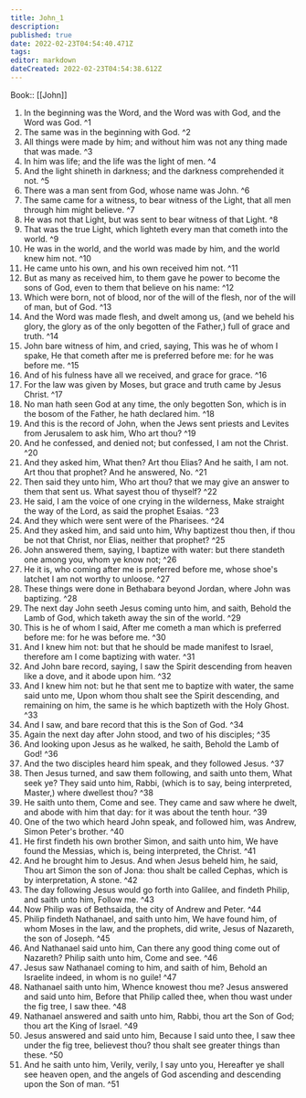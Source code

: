 ```yaml
---
title: John_1
description: 
published: true
date: 2022-02-23T04:54:40.471Z
tags: 
editor: markdown
dateCreated: 2022-02-23T04:54:38.612Z
---
```


 Book:: [[John]]
 1. In the beginning was the Word, and the Word was with God, and the Word was God. ^1
 2. The same was in the beginning with God. ^2
 3. All things were made by him; and without him was not any thing made that was made. ^3
 4. In him was life; and the life was the light of men. ^4
 5. And the light shineth in darkness; and the darkness comprehended it not. ^5
 6. There was a man sent from God, whose name was John. ^6
 7. The same came for a witness, to bear witness of the Light, that all men through him might believe. ^7
 8. He was not that Light, but was sent to bear witness of that Light. ^8
 9. That was the true Light, which lighteth every man that cometh into the world. ^9
 10. He was in the world, and the world was made by him, and the world knew him not. ^10
 11. He came unto his own, and his own received him not. ^11
 12. But as many as received him, to them gave he power to become the sons of God, even to them that believe on his name: ^12
 13. Which were born, not of blood, nor of the will of the flesh, nor of the will of man, but of God. ^13
 14. And the Word was made flesh, and dwelt among us, (and we beheld his glory, the glory as of the only begotten of the Father,) full of grace and truth. ^14
 15. John bare witness of him, and cried, saying, This was he of whom I spake, He that cometh after me is preferred before me: for he was before me. ^15
 16. And of his fulness have all we received, and grace for grace. ^16
 17. For the law was given by Moses, but grace and truth came by Jesus Christ. ^17
 18. No man hath seen God at any time, the only begotten Son, which is in the bosom of the Father, he hath declared him. ^18
 19. And this is the record of John, when the Jews sent priests and Levites from Jerusalem to ask him, Who art thou? ^19
 20. And he confessed, and denied not; but confessed, I am not the Christ. ^20
 21. And they asked him, What then? Art thou Elias? And he saith, I am not. Art thou that prophet? And he answered, No. ^21
 22. Then said they unto him, Who art thou? that we may give an answer to them that sent us. What sayest thou of thyself? ^22
 23. He said, I am the voice of one crying in the wilderness, Make straight the way of the Lord, as said the prophet Esaias. ^23
 24. And they which were sent were of the Pharisees. ^24
 25. And they asked him, and said unto him, Why baptizest thou then, if thou be not that Christ, nor Elias, neither that prophet? ^25
 26. John answered them, saying, I baptize with water: but there standeth one among you, whom ye know not; ^26
 27. He it is, who coming after me is preferred before me, whose shoe's latchet I am not worthy to unloose. ^27
 28. These things were done in Bethabara beyond Jordan, where John was baptizing. ^28
 29. The next day John seeth Jesus coming unto him, and saith, Behold the Lamb of God, which taketh away the sin of the world. ^29
 30. This is he of whom I said, After me cometh a man which is preferred before me: for he was before me. ^30
 31. And I knew him not: but that he should be made manifest to Israel, therefore am I come baptizing with water. ^31
 32. And John bare record, saying, I saw the Spirit descending from heaven like a dove, and it abode upon him. ^32
 33. And I knew him not: but he that sent me to baptize with water, the same said unto me, Upon whom thou shalt see the Spirit descending, and remaining on him, the same is he which baptizeth with the Holy Ghost. ^33
 34. And I saw, and bare record that this is the Son of God. ^34
 35. Again the next day after John stood, and two of his disciples; ^35
 36. And looking upon Jesus as he walked, he saith, Behold the Lamb of God! ^36
 37. And the two disciples heard him speak, and they followed Jesus. ^37
 38. Then Jesus turned, and saw them following, and saith unto them, What seek ye? They said unto him, Rabbi, (which is to say, being interpreted, Master,) where dwellest thou? ^38
 39. He saith unto them, Come and see. They came and saw where he dwelt, and abode with him that day: for it was about the tenth hour. ^39
 40. One of the two which heard John speak, and followed him, was Andrew, Simon Peter's brother. ^40
 41. He first findeth his own brother Simon, and saith unto him, We have found the Messias, which is, being interpreted, the Christ. ^41
 42. And he brought him to Jesus. And when Jesus beheld him, he said, Thou art Simon the son of Jona: thou shalt be called Cephas, which is by interpretation, A stone. ^42
 43. The day following Jesus would go forth into Galilee, and findeth Philip, and saith unto him, Follow me. ^43
 44. Now Philip was of Bethsaida, the city of Andrew and Peter. ^44
 45. Philip findeth Nathanael, and saith unto him, We have found him, of whom Moses in the law, and the prophets, did write, Jesus of Nazareth, the son of Joseph. ^45
 46. And Nathanael said unto him, Can there any good thing come out of Nazareth? Philip saith unto him, Come and see. ^46
 47. Jesus saw Nathanael coming to him, and saith of him, Behold an Israelite indeed, in whom is no guile! ^47
 48. Nathanael saith unto him, Whence knowest thou me? Jesus answered and said unto him, Before that Philip called thee, when thou wast under the fig tree, I saw thee. ^48
 49. Nathanael answered and saith unto him, Rabbi, thou art the Son of God; thou art the King of Israel. ^49
 50. Jesus answered and said unto him, Because I said unto thee, I saw thee under the fig tree, believest thou? thou shalt see greater things than these. ^50
 51. And he saith unto him, Verily, verily, I say unto you, Hereafter ye shall see heaven open, and the angels of God ascending and descending upon the Son of man. ^51
